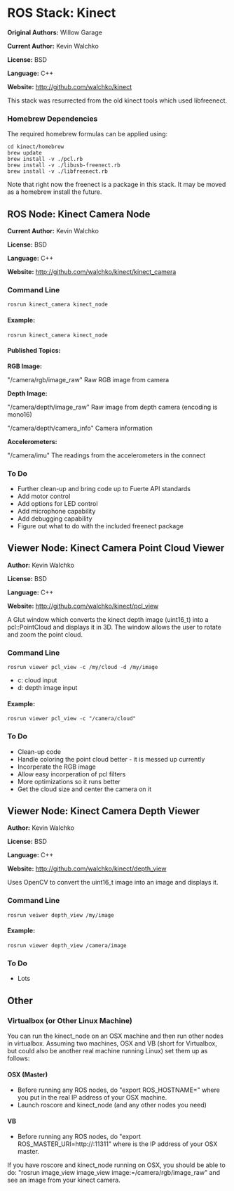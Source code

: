 # ROS Stack: Kinect

**Original Authors:** Willow Garage

**Current Author:** Kevin Walchko

**License:** BSD

**Language:** C++

**Website:** http://github.com/walchko/kinect

This stack was resurrected from the old kinect tools which used libfreenect.

### Homebrew Dependencies
The required homebrew formulas can be applied using:

    cd kinect/homebrew
    brew update
    brew install -v ./pcl.rb
    brew install -v ./libusb-freenect.rb
    brew install -v ./libfreenect.rb

Note that right now the freenect is a package in this stack. It may be moved as a homebrew install
the future.

## ROS Node: Kinect Camera Node

**Current Author:** Kevin Walchko

**License:** BSD

**Language:** C++

**Website:** http://github.com/walchko/kinect/kinect_camera

### Command Line

	rosrun kinect_camera kinect_node
	
#### Example:

    rosrun kinect_camera kinect_node

#### Published Topics: 
**RGB Image:** 

"/camera/rgb/image_raw" Raw RGB image from camera

**Depth Image:** 

"/camera/depth/image_raw" Raw image from depth camera (encoding is mono16)

"/camera/depth/camera_info" Camera information

**Accelerometers:**

"/camera/imu" The readings from the accelerometers in the connect

### To Do

* Further clean-up and bring code up to Fuerte API standards
* Add motor control
* Add options for LED control
* Add microphone capability
* Add debugging capability
* Figure out what to do with the included freenect package


## Viewer Node: Kinect Camera Point Cloud Viewer

**Author:** Kevin Walchko

**License:** BSD

**Language:** C++

**Website:** http://github.com/walchko/kinect/pcl_view

A Glut window which converts the kinect depth image (uint16_t) into a pcl::PointCloud<PointXYZ> 
and displays it in 3D. The window allows the user to rotate and zoom the point cloud.

### Command Line

	rosrun viewer pcl_view -c /my/cloud -d /my/image

* c: cloud input
* d: depth image input

#### Example:

 	rosrun viewer pcl_view -c "/camera/cloud"

### To Do

* Clean-up code
* Handle coloring the point cloud better - it is messed up currently
* Incorperate the RGB image
* Allow easy incorperation of pcl filters
* More optimizations so it runs better
* Get the cloud size and center the camera on it


## Viewer Node: Kinect Camera Depth Viewer

**Author:** Kevin Walchko

**License:** BSD

**Language:** C++

**Website:** http://github.com/walchko/kinect/depth_view

Uses OpenCV to convert the uint16_t image into an image and displays it.

### Command Line

	rosrun veiwer depth_view /my/image

#### Example:

 	rosrun viewer depth_view /camera/image

### To Do

* Lots

## Other

### Virtualbox (or Other Linux Machine)

You can run the kinect_node on an OSX machine and then run other nodes in virtualbox.
Assuming two machines, OSX and VB (short for Virtualbox, but could also be another
real machine running Linux) set them up as follows:

#### OSX (Master)

* Before running any ROS nodes, do "export ROS_HOSTNAME=<IPADDR>" where you put in
the real IP address of your OSX machine.
* Launch roscore and kinect_node (and any other nodes you need)

#### VB

* Before running any ROS nodes, do "export ROS_MASTER_URI=http://<IPADDR>:11311" where 
<IPADDR> is the IP address of your OSX master.

If you have roscore and kinect_node running on OSX, you should be able to do:
"rosrun image_view image_view image:=/camera/rgb/image_raw" and see an image from
your kinect camera.